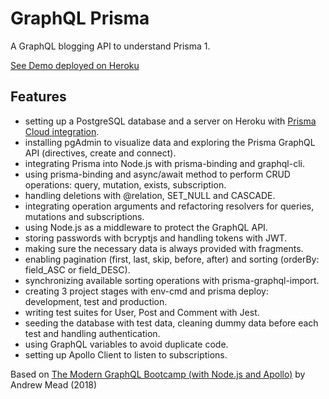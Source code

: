 # GraphQL Prisma

A GraphQL blogging API to understand Prisma 1.

[See Demo deployed on Heroku](https://prisma-node-server.herokuapp.com/)

## Features

- setting up a PostgreSQL database and a server on Heroku with [Prisma Cloud integration](https://www.prisma.io/blog/heroku-integration-homihof6eifi).
- installing pgAdmin to visualize data and exploring the Prisma GraphQL API (directives, create and connect).
- integrating Prisma into Node.js with prisma-binding and graphql-cli.
- using prisma-binding and async/await method to perform CRUD operations: query, mutation, exists, subscription.
- handling deletions with @relation, SET_NULL and CASCADE.
- integrating operation arguments and refactoring resolvers for queries, mutations and subscriptions.
- using Node.js as a middleware to protect the GraphQL API.
- storing passwords with bcryptjs and handling tokens with JWT.
- making sure the necessary data is always provided with fragments.
- enabling pagination (first, last, skip, before, after) and sorting (orderBy: field_ASC or field_DESC).
- synchronizing available sorting operations with prisma-graphql-import.
- creating 3 project stages with env-cmd and prisma deploy: development, test and production.
- writing test suites for User, Post and Comment with Jest.
- seeding the database with test data, cleaning dummy data before each test and handling authentication.
- using GraphQL variables to avoid duplicate code.
- setting up Apollo Client to listen to subscriptions.

Based on [The Modern GraphQL Bootcamp (with Node.js and Apollo)](https://www.udemy.com/course/graphql-bootcamp/) by Andrew Mead (2018)
